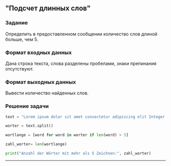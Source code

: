## "Подсчет длинных слов"

### Задание

Определить в предоставленном сообщении количество слов длиной больше, чем 5.

### Формат входных данных

Дана строка текста, слова разделены пробелами, знаки препинания отсутствуют.

### Формат выходных данных

Вывести количество найденных слов.

### Решение задачи

```python
text = "Lorem ipsum dolor sit amet consectetur adipiscing elit Integer porttitor bibendum nisi ut convallis ante"

worter = text.split()

wortlange = [word for word in worter if len(word) > 5]

zahl_worter= len(wortlange)

print("Anzahl der Wörter mit mehr als 5 Zeichnen:", zahl_worter)
```

---

